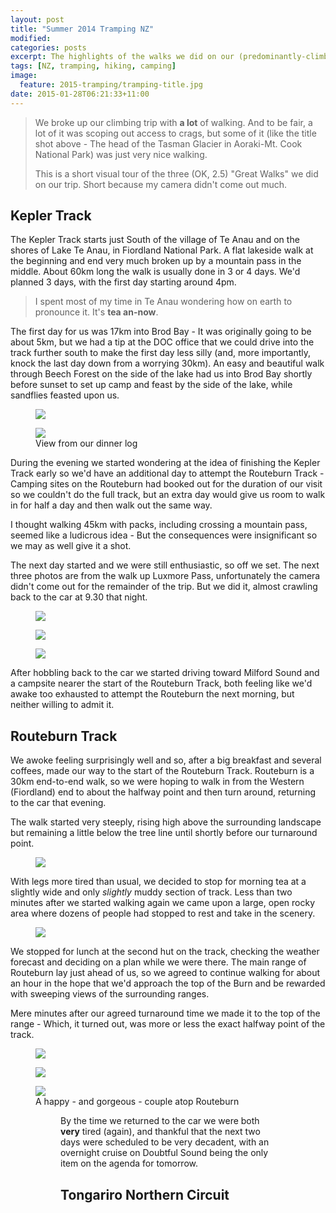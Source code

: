 ```yaml
---
layout: post
title: "Summer 2014 Tramping NZ"
modified:
categories: posts
excerpt: The highlights of the walks we did on our (predominantly-climbing) trip around NZ in the Summer of 2014/15.
tags: [NZ, tramping, hiking, camping]
image:
  feature: 2015-tramping/tramping-title.jpg
date: 2015-01-28T06:21:33+11:00
---
```


> We broke up our climbing trip with **a lot** of walking. And to be fair, a lot of it was scoping out access to crags, but some of it (like the title shot above - The head of the Tasman Glacier in Aoraki-Mt. Cook National Park) was just very nice walking.
>
> This is a short visual tour of the three (OK, 2.5) "Great Walks" we did on our trip. Short because my camera didn't come out much.

## Kepler Track
The Kepler Track starts just South of the village of Te Anau and on the shores of Lake Te Anau, in Fiordland National Park. A flat lakeside walk at the beginning and end very much broken up by a mountain pass in the middle. About 60km long the walk is usually done in 3 or 4 days. We'd planned 3 days, with the first day starting around 4pm.

> I spent most of my time in Te Anau wondering how on earth to pronounce it. It's **tea an-now**.

The first day for us was 17km into Brod Bay - It was originally going to be about 5km, but we had a tip at the DOC office that we could drive into the track further south to make the first day less silly (and, more importantly, knock the last day down from a worrying 30km). An easy and beautiful walk through Beech Forest on the side of the lake had us into Brod Bay shortly before sunset to set up camp and feast by the side of the lake, while sandflies feasted upon us.

<figure>
	<img src="/images/2015-tramping/tramping17.jpg">
</figure>

<figure>
	<img src="/images/2015-tramping/tramping16.jpg">
	<figcaption>View from our dinner log</figcaption>
</figure>

During the evening we started wondering at the idea of finishing the Kepler Track early so we'd have an additional day to attempt the Routeburn Track - Camping sites on the Routeburn had booked out for the duration of our visit so we couldn't do the full track, but an extra day would give us room to walk in for half a day and then walk out the same way.

I thought walking 45km with packs, including crossing a mountain pass, seemed like a ludicrous idea - But the consequences were insignificant so we may as well give it a shot.

The next day started and we were still enthusiastic, so off we set. The next three photos are from the walk up Luxmore Pass, unfortunately the camera didn't come out for the remainder of the trip. But we did it, almost crawling back to the car at 9.30 that night.

<figure>
	<img src="/images/2015-tramping/tramping15.jpg">
</figure>
<figure>
	<img src="/images/2015-tramping/tramping14.jpg">
</figure>
<figure>
	<img src="/images/2015-tramping/tramping13.jpg">
</figure>

After hobbling back to the car we started driving toward Milford Sound and a campsite nearer the start of the Routeburn Track, both feeling like we'd awake too exhausted to attempt the Routeburn the next morning, but neither willing to admit it.

## Routeburn Track

We awoke feeling surprisingly well and so, after a big breakfast and several coffees, made our way to the start of the Routeburn Track. Routeburn is a 30km end-to-end walk, so we were hoping to walk in from the Western (Fiordland) end to about the halfway point and then turn around, returning to the car that evening.

The walk started very steeply, rising high above the surrounding landscape but remaining a little below the tree line until shortly before our turnaround point.

<figure>
	<img src="/images/2015-tramping/tramping8.jpg">
</figure>

With legs more tired than usual, we decided to stop for morning tea at a slightly wide and only *slightly* muddy section of track. Less than two minutes after we started walking again we came upon a large, open rocky area where dozens of people had stopped to rest and take in the scenery.

<figure>
	<img src="/images/2015-tramping/tramping12.jpg">
</figure>

We stopped for lunch at the second hut on the track, checking the weather forecast and deciding on a plan while we were there. The main range of Routeburn lay just ahead of us, so we agreed to continue walking for about an hour in the hope that we'd approach the top of the Burn and be rewarded with sweeping views of the surrounding ranges.

Mere minutes after our agreed turnaround time we made it to the top of the range - Which, it turned out, was more or less the exact halfway point of the track.

<figure>
	<img src="/images/2015-tramping/tramping11.jpg">
</figure>
<figure>
	<img src="/images/2015-tramping/tramping10.jpg">
</figure>
<figure>
	<img src="/images/2015-tramping/tramping9.jpg">
	<figcaption>A happy - and gorgeous - couple atop Routeburn</figcaption>
<figure>

By the time we returned to the car we were both **very** tired (again), and thankful that the next two days were scheduled to be very decadent, with an overnight cruise on Doubtful Sound being the only item on the agenda for tomorrow.

## Tongariro Northern Circuit
